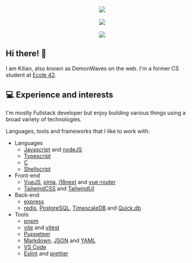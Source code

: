 <div align="center">
  <a href="https://github.com/anuraghazra/github-readme-stats" alt="kibotrel's GitHub stats">
    <img src="https://github-readme-stats-kibotrel.vercel.app/api?username=kibotrel&count_private=true&show_icons=true&theme=gotham&custom_title=General%20stats" />
  </a>
  <br>
  <br>
  <a href="https://github.com/JaeSeoKim/badge42" alt="kibotrel 42 profile">
    <img src="https://badge42.vercel.app/api/v2/cl16eeo7s001109mj06ekb8jp/stats?cursusId=21&coalitionId=2" />
  </a>
  <br>
  <br>
    <a href="https://github.com/anuraghazra/github-readme-stats" alt="kibotrel's top languages">
      <img src="https://github-readme-stats-kibotrel.vercel.app/api/top-langs/?username=kibotrel&layout=compact&langs_count=5&hide=c%2B%2B,Makefile&theme=gotham&card_width=445)" />
  </a>
</div>

## Hi there! :wave:

I am Kilian, also known as DemonWaves on the web. I'm a former CS student at [Ecole 42](https://github.com/42Paris).

## :computer: Experience and interests

I'm mostly Fullstack developer but enjoy building various things using a broad variety of technologies.

Languages, tools and frameworks that I like to work with:

- Languages
  - [Javascript](https://developer.mozilla.org/en-US/docs/Web/JavaScript) and [nodeJS](https://nodejs.org/en/)
  - [Typescript](https://www.typescriptlang.org/)
  - [C](https://www.programiz.com/c-programming)
  - [Shellscript](https://www.shellscript.sh/)
- Front-end
  - [VueJS](https://vuejs.org/), [pinia](https://pinia.vuejs.org/), [i18next](https://www.i18next.com) and [vue-router](https://router.vuejs.org/)
  - [TailwindCSS](https://tailwindcss.com/) and [TailwindUI](https://tailwindui.com/)
- Back-end
  - [express](https://expressjs.com/)
  - [redis](https://redis.io/), [PostgreSQL](https://www.postgresql.org/), [TimescaleDB](https://docs.timescale.com/) and [Quick.db](https://www.npmjs.com/package/quick.db)
- Tools
  - [pnpm](https://pnpm.io/)
  - [vite](https://vitejs.dev/) and [vitest](https://vitest.dev/)
  - [Puppeteer](https://github.com/puppeteer/puppeteer)
  - [Markdown](https://www.markdownguide.org/getting-started/), [JSON](https://www.json.org/json-en.html) and [YAML](https://docs.ansible.com/ansible/latest/reference_appendices/YAMLSyntax.html)
  - [VS Code](https://code.visualstudio.com/)
  - [Eslint](https://eslint.org/) and [prettier](https://prettier.io/)
